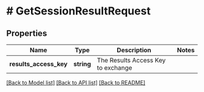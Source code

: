 # # GetSessionResultRequest

## Properties

Name | Type | Description | Notes
------------ | ------------- | ------------- | -------------
**results_access_key** | **string** | The Results Access Key to exchange |

[[Back to Model list]](../../README.md#models) [[Back to API list]](../../README.md#endpoints) [[Back to README]](../../README.md)

